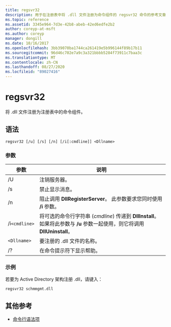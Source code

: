 ```yaml
---
title: regsvr32
description: 用于在注册表中将 .dll 文件注册为命令组件的 regsvr32 命令的参考文章。
ms.topic: reference
ms.assetid: 3345e964-7d3e-42b8-abeb-42ed6edfe2b2
author: coreyp-at-msft
ms.author: coreyp
manager: dongill
ms.date: 10/16/2017
ms.openlocfilehash: 3bb39070ba1744ca261419e5b996144f89b17b11
ms.sourcegitcommit: 96d46c702e7a9c3a321bbbb5284f73911c7baa3c
ms.translationtype: MT
ms.contentlocale: zh-CN
ms.lasthandoff: 08/27/2020
ms.locfileid: "89027416"
---
```

# <a name="regsvr32"></a>regsvr32

将 .dll 文件注册为注册表中的命令组件。

## <a name="syntax"></a>语法

```
regsvr32 [/u] [/s] [/n] [/i[:cmdline]] <Dllname>
```

### <a name="parameters"></a>参数

| 参数 | 说明 |
|--|--|
| /U | 注销服务器。 |
| /s | 禁止显示消息。 |
| /n | 阻止调用 **DllRegisterServer**。 此参数要求您同时使用 **/i** 参数。 |
| /i`<cmdline>` | 将可选的命令行字符串 (*cmdline*) 传递到 **DllInstall**。 如果将此参数与 **/u** 参数一起使用，则它将调用 **DllUninstall**。 |
| `<Dllname>` | 要注册的 .dll 文件的名称。 |
| /? | 在命令提示符下显示帮助。 |

### <a name="examples"></a>示例

若要为 Active Directory 架构注册 .dll，请键入：

```
regsvr32 schmmgmt.dll
```

## <a name="additional-references"></a>其他参考

- [命令行语法项](command-line-syntax-key.md)
